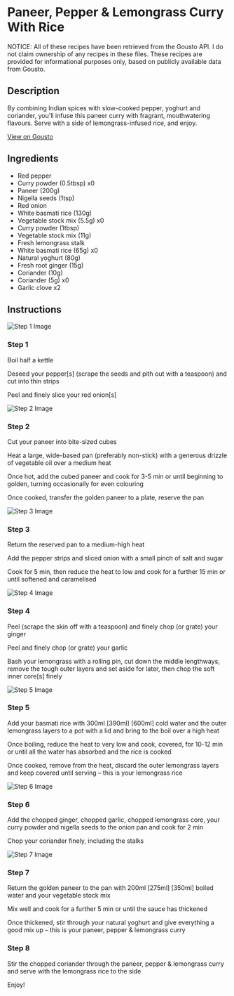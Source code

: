 # Paneer, Pepper & Lemongrass Curry With Rice

NOTICE: All of these recipes have been retrieved from the Gousto API. I do not claim ownership of any recipes in these files. These recipes are provided for informational purposes only, based on publicly available data from Gousto.

## Description

By combining Indian spices with slow-cooked pepper, yoghurt and coriander, you'll infuse this paneer curry with fragrant, mouthwatering flavours. Serve with a side of lemongrass-infused rice, and enjoy.

[View on Gousto](https://www.gousto.co.uk/recipes/cookbook/paneer-pepper-lemongrass-curry-with-rice)

## Ingredients

- Red pepper
- Curry powder (0.5tbsp) x0
- Paneer (200g)
- Nigella seeds (1tsp)
- Red onion
- White basmati rice (130g)
- Vegetable stock mix (5.5g) x0
- Curry powder (1tbsp)
- Vegetable stock mix (11g)
- Fresh lemongrass stalk
- White basmati rice (65g) x0
- Natural yoghurt (80g)
- Fresh root ginger (15g)
- Coriander (10g)
- Coriander (5g) x0
- Garlic clove x2

## Instructions

![Step 1 Image](https://production-media.gousto.co.uk/cms/recipe-step-image/Step-1-1682589725861-x200.jpg)

### Step 1

Boil half a kettle

Deseed your pepper[s] (scrape the seeds and pith out with a teaspoon) and cut into thin strips

Peel and finely slice your red onion[s]

![Step 2 Image](https://production-media.gousto.co.uk/cms/recipe-step-image/Step-2-1682589728650-x200.jpg)

### Step 2

Cut your paneer into bite-sized cubes

Heat a large, wide-based pan (preferably non-stick) with a generous drizzle of vegetable oil over a medium heat

Once hot, add the cubed paneer and cook for 3-5 min or until beginning to golden, turning occasionally for even colouring

Once cooked, transfer the golden paneer to a plate, reserve the pan

![Step 3 Image](https://production-media.gousto.co.uk/cms/recipe-step-image/Step-3-1682589732610-x200.jpg)

### Step 3

Return the reserved pan to a medium-high heat

Add the pepper strips and sliced onion with a small pinch of salt and sugar

Cook for 5 min, then reduce the heat to low and cook for a further 15 min or until softened and caramelised

![Step 4 Image](https://production-media.gousto.co.uk/cms/recipe-step-image/Step-4-1682589736274-x200.jpg)

### Step 4

Peel (scrape the skin off with a teaspoon) and finely chop (or grate) your ginger

Peel and finely chop (or grate) your garlic

Bash your lemongrass with a rolling pin, cut down the middle lengthways, remove the tough outer layers and set aside for later, then chop the soft inner core[s] finely

![Step 5 Image](https://production-media.gousto.co.uk/cms/recipe-step-image/Step-5-1682589739240-x200.jpg)

### Step 5

Add your basmati rice with 300ml <span class="text-purple">[390ml] </span><span class="text-danger">[600ml] </span>cold water and the outer lemongrass layers to a pot with a lid and bring to the boil over a high heat

Once boiling, reduce the heat to very low and cook, covered, for 10-12 min or until all the water has absorbed and the rice is cooked

Once cooked, remove from the heat, discard the outer lemongrass layers and keep covered until serving – this is your lemongrass rice

![Step 6 Image](https://production-media.gousto.co.uk/cms/recipe-step-image/Step-6-1682589742201-x200.jpg)

### Step 6

Add the chopped ginger, chopped garlic, chopped lemongrass core, your curry powder and nigella seeds to the onion pan and cook for 2 min

Chop your coriander finely, including the stalks

![Step 7 Image](https://production-media.gousto.co.uk/cms/recipe-step-image/Step-7-1682589744874-x200.jpg)

### Step 7

Return the golden paneer to the pan with 200ml <span class="text-purple">[275ml] </span><span class="text-danger">[350ml]</span> boiled water and your vegetable stock mix

Mix well and cook for a further 5 min or until the sauce has thickened

Once thickened, stir through your natural yoghurt and give everything a good mix up – this is your paneer, pepper & lemongrass curry

### Step 8

Stir the chopped coriander through the paneer, pepper & lemongrass curry and serve with the lemongrass rice to the side

Enjoy!

